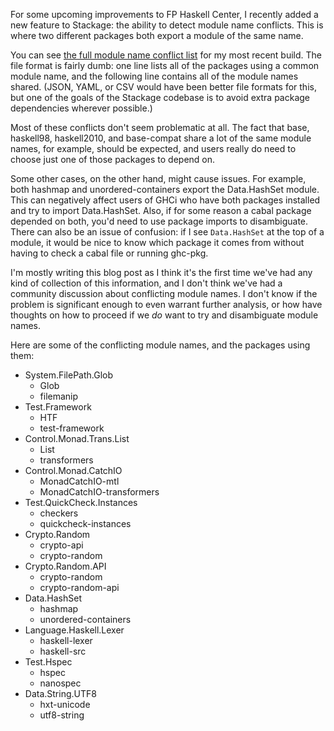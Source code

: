 For some upcoming improvements to FP Haskell Center, I recently added a new
feature to Stackage: the ability to detect module name conflicts. This is where
two different packages both export a module of the same name.

You can see [the full module name conflict
list](https://gist.github.com/snoyberg/9246423) for my most recent build. The
file format is fairly dumb: one line lists all of the packages using a common
module name, and the following line contains all of the module names shared.
(JSON, YAML, or CSV would have been better file formats for this, but one of
the goals of the Stackage codebase is to avoid extra package dependencies
wherever possible.)

Most of these conflicts don't seem problematic at all. The fact that base,
haskell98, haskell2010, and base-compat share a lot of the same module names,
for example, should be expected, and users really do need to choose just one of
those packages to depend on.

Some other cases, on the other hand, might cause issues. For example, both
hashmap and unordered-containers export the Data.HashSet module. This can
negatively affect users of GHCi who have both packages installed and try to
import Data.HashSet. Also, if for some reason a cabal package depended on both,
you'd need to use package imports to disambiguate. There can also be an issue
of confusion: if I see `Data.HashSet` at the top of a module, it would be nice
to know which package it comes from without having to check a cabal file or
running ghc-pkg.

I'm mostly writing this blog post as I think it's the first time we've had any
kind of collection of this information, and I don't think we've had a community
discussion about conflicting module names. I don't know if the problem is
significant enough to even warrant further analysis, or how have thoughts on
how to proceed if we *do* want to try and disambiguate module names.

Here are some of the conflicting module names, and the packages using them:

* System.FilePath.Glob
    * Glob
    * filemanip
* Test.Framework
    * HTF
    * test-framework
* Control.Monad.Trans.List
    * List
    * transformers
* Control.Monad.CatchIO
    * MonadCatchIO-mtl
    * MonadCatchIO-transformers
* Test.QuickCheck.Instances
    * checkers
    * quickcheck-instances
* Crypto.Random
    * crypto-api
    * crypto-random
* Crypto.Random.API
    * crypto-random
    * crypto-random-api
* Data.HashSet
    * hashmap
    * unordered-containers
* Language.Haskell.Lexer
    * haskell-lexer
    * haskell-src
* Test.Hspec
    * hspec
    * nanospec
* Data.String.UTF8
    * hxt-unicode
    * utf8-string
